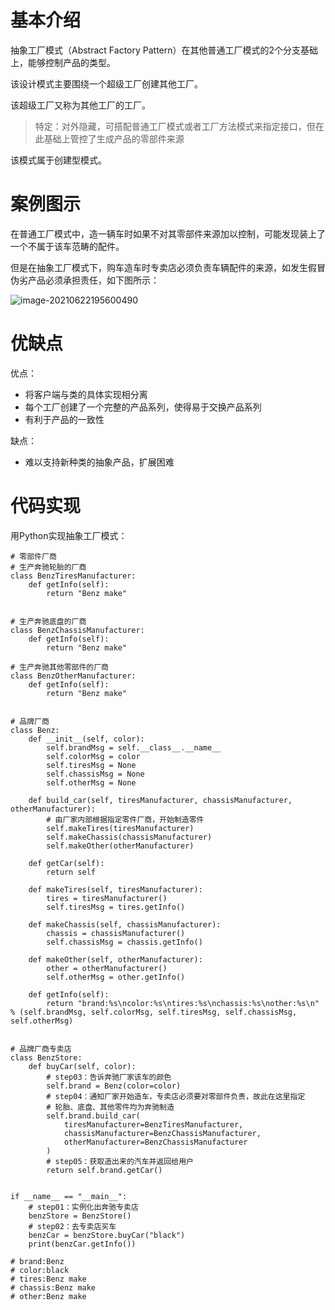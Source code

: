 # 基本介绍

抽象工厂模式（Abstract Factory Pattern）在其他普通工厂模式的2个分支基础上，能够控制产品的类型。

该设计模式主要围绕一个超级工厂创建其他工厂。

该超级工厂又称为其他工厂的工厂。



> 特定：对外隐藏，可搭配普通工厂模式或者工厂方法模式来指定接口，但在此基础上管控了生成产品的零部件来源



该模式属于创建型模式。

# 案例图示

在普通工厂模式中，造一辆车时如果不对其零部件来源加以控制，可能发现装上了一个不属于该车范畴的配件。

但是在抽象工厂模式下，购车造车时专卖店必须负责车辆配件的来源，如发生假冒伪劣产品必须承担责任，如下图所示：

![image-20210622195600490](https://images-1302522496.cos.ap-nanjing.myqcloud.com/img/image-20210622195600490.png)



# 优缺点

优点：

- 将客户端与类的具体实现相分离
- 每个工厂创建了一个完整的产品系列，使得易于交换产品系列
- 有利于产品的一致性

缺点：

- 难以支持新种类的抽象产品，扩展困难

# 代码实现

用Python实现抽象工厂模式：

```
# 零部件厂商
# 生产奔驰轮胎的厂商
class BenzTiresManufacturer:
    def getInfo(self):
        return "Benz make"


# 生产奔驰底盘的厂商
class BenzChassisManufacturer:
    def getInfo(self):
        return "Benz make"

# 生产奔驰其他零部件的厂商
class BenzOtherManufacturer:
    def getInfo(self):
        return "Benz make"


# 品牌厂商
class Benz:
    def __init__(self, color):
        self.brandMsg = self.__class__.__name__
        self.colorMsg = color
        self.tiresMsg = None
        self.chassisMsg = None
        self.otherMsg = None

    def build_car(self, tiresManufacturer, chassisManufacturer, otherManufacturer):
        # 由厂家内部根据指定零件厂商，开始制造零件
        self.makeTires(tiresManufacturer)
        self.makeChassis(chassisManufacturer)
        self.makeOther(otherManufacturer)

    def getCar(self):
        return self

    def makeTires(self, tiresManufacturer):
        tires = tiresManufacturer()
        self.tiresMsg = tires.getInfo()

    def makeChassis(self, chassisManufacturer):
        chassis = chassisManufacturer()
        self.chassisMsg = chassis.getInfo()

    def makeOther(self, otherManufacturer):
        other = otherManufacturer()
        self.otherMsg = other.getInfo()

    def getInfo(self):
        return "brand:%s\ncolor:%s\ntires:%s\nchassis:%s\nother:%s\n" % (self.brandMsg, self.colorMsg, self.tiresMsg, self.chassisMsg, self.otherMsg)


# 品牌厂商专卖店
class BenzStore:
    def buyCar(self, color):
        # step03：告诉奔驰厂家该车的颜色
        self.brand = Benz(color=color)
        # step04：通知厂家开始造车，专卖店必须要对零部件负责，故此在这里指定
        # 轮胎、底盘、其他零件均为奔驰制造
        self.brand.build_car(
            tiresManufacturer=BenzTiresManufacturer,
            chassisManufacturer=BenzChassisManufacturer,
            otherManufacturer=BenzChassisManufacturer
        )
        # step05：获取造出来的汽车并返回给用户
        return self.brand.getCar()


if __name__ == "__main__":
    # step01：实例化出奔驰专卖店
    benzStore = BenzStore()
    # step02：去专卖店买车
    benzCar = benzStore.buyCar("black")
    print(benzCar.getInfo())

# brand:Benz
# color:black
# tires:Benz make
# chassis:Benz make
# other:Benz make
```

